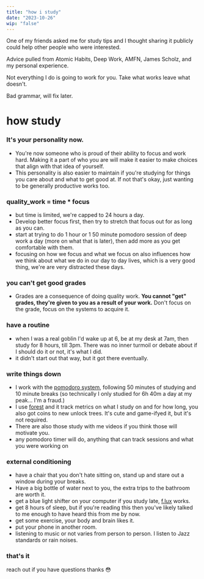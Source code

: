 ```yaml
---
title: "how i study" 
date: "2023-10-26"
wip: "false"
---
```


One of my friends asked me for study tips and I thought sharing it publicly could help other people who were interested.

Advice pulled from Atomic Habits, Deep Work, AMFN, James Scholz, and my personal experience.

Not everything I do is going to work for you. Take what works leave what doesn't.

Bad grammar, will fix later.


# how study

### It's your personality now.
- You're now someone who is proud of their ability to focus and work hard. Making it a part of who you are will make it easier to make choices that align with that idea of yourself.
- This personality is also easier to maintain if you're studying for things you care about and what to get good at. If not that's okay, just wanting to be generally productive works too.

### quality_work = time * focus
- but time is limited, we're capped to 24 hours a day.
- Develop better focus first, then try to stretch that focus out for as long as you can.
- start at trying to do 1 hour or 1 50 minute pomodoro session of deep work a day (more on what that is later), then add more as you get comfortable with them.
- focusing on how we focus and what we focus on also influences how we think about what we do in our day to day lives, which is a very good thing, we're are very distracted these days.

### you can't get good grades
- Grades are a consequence of doing quality work. **You cannot "get" grades, they're given to you as a result of your work.** Don't focus on the grade, focus on the systems to acquire it.

### have a routine
- when I was a real goblin I'd wake up at 6, be at my desk at 7am, then study for 8 hours, till 3pm. There was no inner turmoil or debate about if I should do it or not, it's what I did. 
- it didn't start out that way, but it got there eventually.

### write things down
- I work with the [pomodoro system](https://en.wikipedia.org/wiki/Pomodoro_Technique), following 50 minutes of studying and 10 minute breaks (so technically I only studied for 6h 40m a day at my peak... I'm a fraud.)
- I use [forest](https://www.forestapp.cc/) and it track metrics on what I study on and for how long, you also got coins to new unlock trees. It's cute and game-ifyed it, but it's not required.
- There are also those study with me videos if you think those will motivate you.
- any pomodoro timer will do, anything that can track sessions and what you were working on

### external conditioning
- have a chair that you don't hate sitting on, stand up and stare out a window during your breaks.
- Have a big bottle of water next to you, the extra trips to the bathroom are worth it.
- get a blue light shifter on your computer if you study late, [f.lux](https://justgetflux.com/) works.
- get 8 hours of sleep, but if you're reading this then you've likely talked to me enough to have heard this from me by now.
- get some exercise, your body and brain likes it.
- put your phone in another room.
- listening to music or not varies from person to person. I listen to Jazz standards or rain noises.

### that's it

reach out if you have questions thanks 😳 